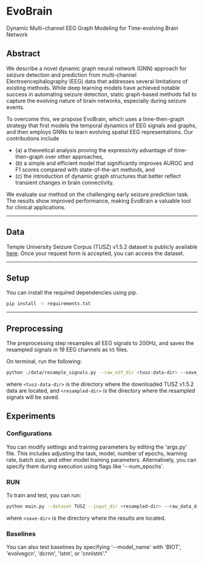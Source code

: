 # EvoBrain
Dynamic Multi-channel EEG Graph Modeling for Time-evolving Brain Network

## Abstract
We describe a novel dynamic graph neural network (GNN) approach for seizure detection and prediction from multi-channel Electroencephalography (EEG) data thet addresses several limitations of existing methods. While deep learning models have achieved notable success in automating seizure detection, static graph-based methods fail to capture the evolving nature of brain networks, especially during seizure events.

To overcome this, we propose EvoBrain, which uses a time-then-graph strategy that first models the temporal dynamics of EEG signals and graphs, and then employs GNNs to learn evolving spatial EEG representations. 
Our contributions include 
- (a) a theoretical analysis proving the expressivity advantage of time-then-graph over other approaches, 
- (b) a simple and efficient model that significantly improves AUROC and F1 scores compared with state-of-the-art methods, and 
- (c) the introduction of dynamic graph structures that better reflect transient changes in brain connectivity. 

We evaluate our method on the challenging early seizure prediction task. The results show improved performance, making EvoBrain a valuable tool for clinical applications. 

---
## Data

Temple University Seizure Corpus (TUSZ) v1.5.2 dataset is publicly available [here](https://isip.piconepress.com/projects/tuh_eeg/).
Once your request form is accepted, you can access the dataset.

---

## Setup

You can install the required dependencies using pip.

```bash
pip install -r requirements.txt
```

---

## Preprocessing
The preprocessing step resamples all EEG signals to 200Hz, and saves the resampled signals in 19 EEG channels as `h5` files.

On terminal, run the following:
```bash
python ./data/resample_signals.py --raw_edf_dir <tusz-data-dir> --save_dir <resampled-dir>
```
where `<tusz-data-dir>` is the directory where the downloaded TUSZ v1.5.2 data are located, and `<resampled-dir>` is the directory where the resampled signals will be saved.

## Experiments
### Configurations
You can modify settings and training parameters by editing the 'args.py' file. 
This includes adjusting the task, model, number of epochs, learning rate, batch size, and other model training parameters. 
Alternatively, you can specify them during execution using flags like '--num_epochs'.

### RUN
To train and test, you can run: 
```bash
python main.py --dataset TUSZ --input_dir <resampled-dir> --raw_data_dir <tusz-data-dir> --save_dir <save-dir> --task detection --model_name evobrain --num_epochs 100 
```
where `<save-dir>` is the directory where the results are located.

### Baselines
You can also test baselines by specifying '--model_name' with 'BIOT', 'evolvegcn', 'dcrnn', 'lstm', or 'cnnlstm'."
